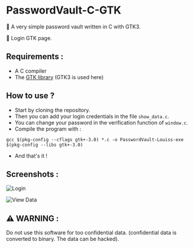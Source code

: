 # PasswordVault-C-GTK
🎯 A very simple password vault written in C with GTK3. 

🧩 Login GTK page.

## Requirements : 

* A C compiler
* The [GTK library](https://www.gtk.org) (GTK3 is used here)

## How to use ? 

* Start by cloning the repository. 
* Then you can add your login credentials in the file `show_data.c`.
* You can change your password in the verification function of `window.c`.
* Compile the program with : 

`gcc $(pkg-config --cflags gtk+-3.0) *.c -o PasswordVault-Louiss-exe $(pkg-config --libs gtk+-3.0)`

* And that's it ! 

## Screenshots : 

![Login](https://github.com/PasswordVault-C-GTK/img/s1.png "Budgie - Solus")

![View Data](https://github.com/PasswordVault-C-GTK/img/s2.png "data")

## ⚠️ WARNING : 
Do not use this software for too confidential data. (confidential data is converted to binary. The data can be hacked).

